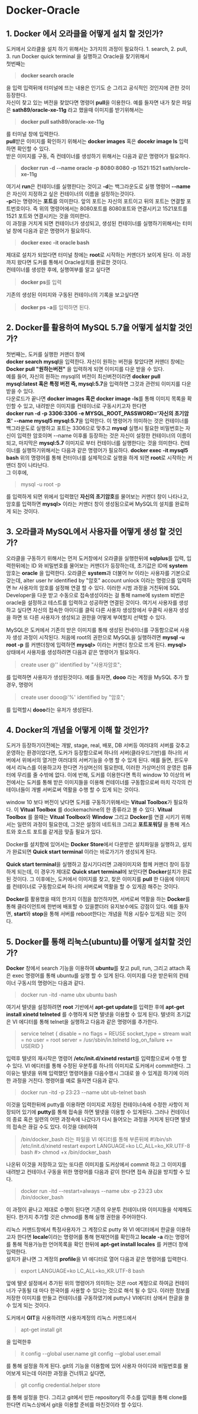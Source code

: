 # Docker-Oracle
## 1. Docker 에서 오라클을 어떻게 설치 할 것인가?
도커에서 오라클을 설치 하기 위해서는 3가지의 과정이 필요하다. 1. search, 2. pull, 3. run
Docker quick terminal 을 실행하고 Oracle을 찾기위해서  
첫번째는      
>**docker search oracle** 


을 입력
입력뒤에 터미널에 뜨는 내용은 인기도 순 그리고 공식적인 것인지에 관한 것이 등장한다.  
자신이 찾고 있는 버전을 찾았다면 명령어 **pull**을 이용한다.
예를 들자면 내가 찾은 파일은 **sath89/oracle-xe-11g** 라고 했을때 이미지를 받기위해서는  
>**docker pull sath89/oracle-xe-11g**       


를 터미널 창에 입력한다.      
**pull**받은 이미지를 확인하기 위해서는 **docker images** 혹은 **docekr image ls** 입력하면 확인할 수 있다.     
받은 이미지를 구동, 즉 컨테이너를 생성하기 위해서는 다음과 같은 명령어가 필요하다.   
>**docker run -d --name oracle -p 8080:8080 -p 1521:1521 sath/orcle-xe-11g**        


여기서 **run**은 컨테이너를 실행한다는 것이고 **-d**는 백그라운도로 실행 명령어 **--name**은 자신이 지정하고 싶은 컨테이너의 이름을 설정하는것이다.    
**-p**라는 명령어는 **포트**를 의미한다. 앞의 포트는 자신의 포트이고 뒤의 포트는 연결할 포트번호이다. 즉 위의 명령어에서는 8080포트를 8080포트와 연결시키고 1521포트를 1521 포트와 연결시키는 것을 의미한다.    
이 과정을 거치게 되면 컨테이너가 생성되고, 생성된 컨테이너를 실행하기위해서는 터미널 창에 다음과 같은 명령어가 필요하다.      
>**docker exec -it oracle bash**


제대로 설치가 되었다면 터미널 창에는 **root**로 시작하는 커맨더가 보이게 된다. 이 과정까지 왔다면 도커를 통해서 Oracle설치를 완료한 것이다.  
컨테이너를 생성한 후에, 실행여부를 알고 싶다면  
>**docker ps**를 입력 


기존의 생성된 이미지와 구동된 컨테이너의 기록을 보고싶다면 
>**docker ps -a**를 입력하면 된다. 


## 2. Docker를 활용하여 MySQL 5.7을 어떻게 설치할 것인가?   
첫번째는, 도커를 실행한 커맨더 창에  
**docker search mysql**을 입력한다. 자신이 원하는 버전을 찾았다면 커맨더 창에는
**Docker pull "원하는버전"** 을 입력하게 되면 이미지를 다운 받을 수 있다.  
예를 들어, 자신의 원하는 mysql의 버전이 최신버전이라면 **docker pull mysql:latest 혹은 특정 버전 즉, mysql:5.7**을 입력하면 그것과 관련되 이미지를 다운받을 수 있다.  
다운로드가 끝나면 **docker images 혹은 docker image -ls**를 통해 이미지 목록을 확인할 수 있고, 내려받은 이미지를 컨테이너로 구동시키고자 한다면  
**docker run -d -p 3306:3306 -e MYSQL_ROOT_PASSWORD='자신의 초기암호' --name mysql5 mysql:5.7**을 입력한다. 
이 명령어가 의미하는 것은 컨테이너를 백그라운도로 실행하고 포트는 3306으로 맞추고 **mysql** 실행시 필요한 비밀번호는 자신이 입력한 암호이며 --name 이후롤 등장하는 것은 자신이 설정한 컨테이너의 이름이 되고, 마지막은 **mysql:5.7** 이미지로 부터 컨테이너를 실행한다는 것을 의미한다. 
컨테이너를 실행하기위해서는 다음과 같은 명령어가 필요하다. 
**docker exec -it mysql5 bash** 
위의 명령어를 통해 컨터이너를 실제적으로 실행을 하게 되면 **root**로 시작하는 커맨더 창이 나타난다.  
그 이후에,  
>mysql -u root -p

를 입력하게 되면 위에서 입력했던 **자신의 초기암호**를 물어보는 커맨더 창이 나타나고, 
암호를 입력하면 **mysql>** 이라는 커맨더 창이 생성됨으로써 MySQL의 설치를 완료하게 되는 것이다.   

## 3. 오라클과 MySQL에서 사용자를 어떻게 생성 할 것인가?   
오라클을 구동하기 위해서는 먼저 도커창에서 오라클을 실행한뒤에 **sqlplus**를 입력, 입력한뒤에는 ID 와 비밀번호를 물어보는 커맨더가 등장하는데, 초기값은 ID에 **system** 암호는 **oracle** 을 입력한다. 
오라클은 **system**과 더불어 hr 이라는 사용자를 기본으로 갖는데,  alter user hr identified by "암호" account unlock 이라는 명령으를 입력하면 hr 사용자의 암호를 설정해 연결 할 수 있다. 
이러한 시범 과정을 거친뒤에 SQL Developer을 다운 받고 수동으로 접속생성이라는 걸 통해 name에 system 비번은 oracle을 설정하고 테스트를 입력하고 성공하면 연결된 것이다. 여기서 사용자를 생성하고 싶다면 자신의 접속한 아이디를 클릭 다른 사용자 생성창에서 우클릭 사용자 생성을 하면 또 다른 사용자가 생성되고 권한을 어떻게 부여할지 선택할 수 있다. 

MySQL은 도커에서 기존의 받은 이미지를 통해 생성된 컨네이너를 구동함으로써 사용자 생성 과정이 시작된다. 처음에 root의 권한으로 MySQL을 실행하려면   **mysql -u root -p** 를 커맨더창에 입력하면 **mysql>** 이라는 커맨더 창으로 뜨게 된다.    **mysql>** 상태에서 사용자를 생성하려면 다음과 같은 명령어가 필요하다.    
>create user <user-name>@'<host>' identified by "사용자암호";  

를 입력하면 사용자가 생성된것이다. 
예를 들자면, **dooo** 라는 계정을 MySQL 추가 할 경우, 명령어
>create user dooo@'%' identified by "암호"; 

를 입력할시 **dooo**라는 유저가 생성된다. 

## 4. Docker의 개념을 어떻게 이해 할 것인가?
도커가 등장하기이전에는 개발, stage, real, 배포, DB 서버등 여러대의 서버를 갖추고 운영하는 환경이었다면, 도커가 등장함으로써 하나의 서버(클라우드기반)를 하나의 서버에서 위에서의 열거한 여러대의 서버기능을 수행 할 수 있게 된다. 예를 들면, 윈도우에서 리눅스를 이용하고자 한다면 가상머신의 필요한데, 이러한 가상머신의 운영은 컴퓨터에 무리를 줄 수밖에 없다. 이에 반해, 도커를 이용한다면 특히 window 10 이상의 버전에서는 도커를 통해 받은 이미지들을 이용해 컨테이너를 구동함으로써 마치 각각의 컨테이너들이 개별 서버로써 역활을 수행 할 수 있게 되는 것이다.    

window 10 보다 버전이 낮다면 도커를 구동하기위해서는 **Vitual Toolbox**가 필요하다. 이 **Vitual Toolbox** 를 dockemachine의 한 종류라고 볼 수 있다. **Vitual Toolbox** 를 쓸때는 **Vitual Toolbox**와 **Window** 그리고 **Docker**를 연결 시키기 위해서는 일련의 과정이 필요한데, 그것은 설정의 네트워크 그리고 **포트포워딩** 을 통해 게스트와 호스트 포트를 같게끔 맞출 필요가 있다.   

Docker를 설치함에 있어서는 **Docker Store**에서 다운받은 설치파일을 실행하고, 설치가 완료되면 **Quick start terminal** 이라는 바로가기가 생성되게 된다.    

**Quick start terminal**을 실행하고 잠시기다리면 고래이미지와 함께 커맨더 창이 등장하게 되는데, 이 경우가 제대로 **Quick start terminal**에 보인다면 **Docker**설치가 완료된 것이다. 그 이후에는, 도커에서 이미지를 찾고, 찾은 이미지를 **pull** 한 다음에 이미지를 컨테이너로 구동함으로써 하나의 서버로써 역활을 할 수 있게끔 해주는 것이다. 

**Docker**를 활용했을 때의 한가지 이점을 첨언하자면, 서버로써 역활을 하는 **Docker**를 통해 클라이언트에 한번에 배포할 수 있을뿐더러 유지보수에도 강점이 있다. 예를 들자면, **start**와 **stop**을 통해 서버를 reboot한다는 개념을 적용 시킬수 있게끔 되는 것이다. 

## 5. Docker를 통해 리눅스(ubuntu)를 어떻게 설치할 것인가?
**Docker** 창에서 search 기능을 이용하여 **ubuntu**를 찾고 pull, run, 그리고 attach 혹은 exec 명령어를 통해 ubuntu를 실행 할 수 있게 된다.
이미지를 다운 받은뒤의 컨테이너 구동시의 명령어는 다음과 같다. 
>docker run -itd -name ubx ubuntu bash    

여기서 텔넷을 설정하려면 **root** 기반에서 **apt-get update**를 입력한 후에 **apt-get install xinetd telneted** 를 수행하게 되면 텔넷을 이용할 수 있게 된다. 텔넷의 초기값은 VI 에디터를 통해 telnet을 실행하고 다음과 같은 명령어를 추가한다.  

>service telnet
{
    disable = no
    flags = REUSE
    socket_type = stream
    wait = no
    user = root
    server = /usr/sbin/in.telnetd
    log_on_failure += USERID
}


입력후 텔넷의 재시작은 명령어  **/etc/init.d/xinetd restart**를 입력함으로써 수행 할 수 있다. VI 에디터를 통해 수정된 우분투를 하나의 이미지로 도커에서 commit한다. 그 이유는 텔넷을 위해 입력했던 명령어들을 다음수행시 그대로 쓸 수 있게끔 하기에 이러한 과정을 거친다. 명령어를 예로 들자면 다음과 같다. 

>docker run -itd -p 23:23 --name ubt ub-telnet bash

이것을 입력한뒤에 putty를 이용하면 이미지로 저장된 컨테이너속에 수정한 사항이 저장되어 있기에 **putty**를 통해 접속을 하면 텔넷을 이용할 수 있게된다. 그러나 컨테이너의 종료 혹은 일련의 어떤 과정속에 나갔다가 다시 들어오는 과정을 거치게 된다면 텔넷의 접속은 끊길 수도 있다. 이것을 대비하여 
>/bin/docker_bash 라는 파일을 VI 에디터를 통해 부른뒤에 
#!/bin/sh
/etc/init.d/xinetd restart
export LANGUAGE=ko
LC_ALL=ko_KR.UTF-8 bash
#> chmod +x /bin/docker_bash


나온뒤 이것을 저장하고 있는 또다른 이미지를 도커상에서 commit 하고 그 이미지를 내려받고 컨테이너 구동을 위한 명령어를 다음과 같이 한다면 접속 끊김을 방지할 수 있다. 
> docker run -itd --restart=always --name ubx -p 23:23 ubx /bin/docker_bash


이 과정이 끝나고 제대로 수행이 된다면 기존의 우분투 컨테이너와 이미지들을 삭제해도 된다. 한가지 추가할 것은 chmod를 통해 실행 권한을 주어야한다.

리눅스 커맨드창에서 특정사용자가 그 계정으로 putty 와 VI 에디터에서 한글을 이용하고자 한다면 **locale**이라는 명령어를 통해 현재언어를 확인하고 **locale -a** 라는 명령어를 통해 적용가능한 언어목록을 확인 한뒤에 **apt-get install locales** 를 커맨더 창에 입력한다.   
설치가 끝나면 그 계정의 **profile**을 VI 에디터로 열어 다음과 같은 명령어를 입력한다. 

>export LANGUAGE=ko
LC_ALL=ko_KR.UTF-8 bash


앞에 텔넷 설정에서 추가된 위의 명령어가 의미하는 것은 root 계정으로 하여금 컨테이너가 구동될 대 마다 한국어를 사용할 수 있다는 것으로 해석 될 수 있다. 이러한 정보를 저장한 이미지를 만들고 컨테이너를 구동하였기에 putty나 VI에디터 상에서 한글을 쓸 수 있게 되는 것이다. 

도커에서 **GIT**을 사용하려면 사용자계정의 리눅스 커맨드에서 
> apt-get install git 

을 입력한후 
>it config --global user.name <github-username>
git config --global user.email <email>
  
를 통해 설정을 하게 된다. git의 기능을 이용함에 있어 사용자 아이디와 비밀번호를 물어보게 되는데 이러한 과정을 건너뛰고 싶다면,    
>git config credential.helper store

를 통해 설정을 한다. 그리고 git에서 만든 repository의 주소를 입력을 통해 clone를 한다면 리눅스상에서 git을 이용할 준비를 마친것이라 할 수있다. 
